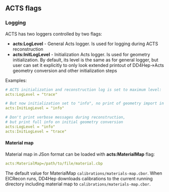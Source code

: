 ## ACTS flags

### Logging

ACTS has two loggers controlled by two flags:

- **acts:LogLevel** - General Acts logger. Is used for logging during ACTS reconstruction
- **acts:InitLogLevel** - Initialization Acts logger. Is used for geometry initialization.
  By default, its level is the same as for general logger, but user can set
  it explicitly to only look extended printout of DD4Hep->Acts geometry conversion and other
  initialization steps


Examples:

```yaml
# ACTS initialization and reconstruction log is set to maximum level:
acts:LogLevel = "trace"

# But now initialization set to "info", no print of geometry import in details
acts:InitLogLevel = "info" 

# Don't print verbose messages during reconstruction, 
# but print full info on initial geometry conversion
acts:LogLevel = "info"
acts:InitLogLevel = "trace"
```

#### Material map

Material map in JSon format can be loaded with **acts:MaterialMap** flag:

```yaml
acts:MaterialMap=/path/to/file/material.cbp
```

The default value for MaterialMap `calibrations/materials-map.cbor`.
When EICRecon runs, DD4Hep downloads calibrations to the current running directory
including material map to `calibrations/materials-map.cbor`.